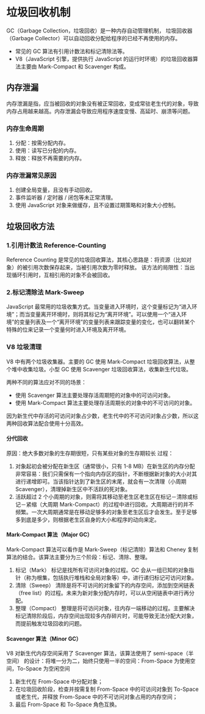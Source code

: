 # 垃圾回收机制

GC（Garbage Collection，垃圾回收）是一种内存自动管理机制， 垃圾回收器（Garbage Collector）可以自动回收分配给程序的已经不再使用的内存。

- 常见的 GC 算法有引用计数法和标记清除法等。
- V8（JavaScript 引擎，提供执行 JavaScript 的运行时环境）的垃圾回收器算法主要由 Mark-Compact 和 Scavenger 构成。

## 内存泄漏

内存泄漏是指，应当被回收的对象没有被正常回收，变成常驻老生代的对象，导致内存占用越来越高。内存泄漏会导致应用程序速度变慢、高延时、崩溃等问题。

### 内存生命周期 ​

1. 分配：按需分配内存。
2. 使用：读写已分配的内存。
3. 释放：释放不再需要的内存。

### 内存泄漏常见原因 ​

1. 创建全局变量，且没有手动回收。
2. 事件监听器 / 定时器 / 闭包等未正常清理。
3. 使用 JavaScript 对象来做缓存，且不设置过期策略和对象大小控制。

## 垃圾回收方法

### 1.引用计数法 Reference-Counting​

Reference Counting 是常见的垃圾回收算法，其核心思路是：将资源（比如对象）的被引用次数保存起来，当被引用次数为零时释放。
该方法的局限性：当出现循环引用时，互相引用的对象不会被回收。

### 2.标记清除法 Mark-Sweep

JavaScript 最常用的垃圾收集方式。当变量进入环境时，这个变量标记为“进入环境”；而当变量离开环境时，则将其标记为“离开环境”。可以使用一个“进入环境”的变量列表及一个“离开环境”的变量列表来跟踪变量的变化，也可以翻转某个特殊的位来记录一个变量何时进入环境及离开环境。

### V8 垃圾清理

V8 中有两个垃圾收集器。主要的 GC 使用 Mark-Compact 垃圾回收算法，从整个堆中收集垃圾。小型 GC 使用 Scavenger 垃圾回收算法，收集新生代垃圾。

两种不同的算法应对不同的场景：

- 使用 Scavenger 算法主要处理存活周期短的对象中的可访问对象。
- 使用 Mark-Compact 算法主要处理存活周期长的对象中的不可访问的对象。

因为新生代中存活的可访问对象占少数，老生代中的不可访问对象占少数，所以这两种回收算法配合使用十分高效。

#### 分代回收

原因：绝大多数对象的生存期很短，只有某些对象的生存期较长
过程：

1. 对象起初会被分配在新生区（通常很小，只有 1-8 MB）在新生区的内存分配非常容易：我们只需保有一个指向内存区的指针，不断根据新对象的大小对其进行递增即可。当该指针达到了新生区的末尾，就会有一次清理（小周期 Scavenger），清理掉新生区中不活跃的死对象。
2. 活跃超过 2 个小周期的对象，则需将其移动至老生区老生区在标记－清除或标记－紧缩（大周期 Mark-Compact）的过程中进行回收。大周期进行的并不频繁。一次大周期通常是在移动足够多的对象至老生区后才会发生。至于足够多到底是多少，则根据老生区自身的大小和程序的动向来定。

#### Mark-Compact 算法（Major GC）

Mark-Compact 算法可以看作是 Mark-Sweep（标记清除）算法和 Cheney 复制算法的结合。该算法主要分为三个阶段：标记、清除、整理。

1. 标记（Mark）
   标记是找所有可访问对象的过程。GC 会从一组已知的对象指针（称为根集，包括执行堆栈和全局对象等）中，进行递归标记可访问对象。
2. 清除（Sweep）
   清除是将不可访问的对象留下的内存空间，添加到空闲链表（free list）的过程。未来为新对象分配内存时，可以从空闲链表中进行再分配。
3. 整理（Compact）
   整理是将可访问对象，往内存一端移动的过程。主要解决标记清除阶段后，内存空间出现较多内存碎片时，可能导致无法分配大对象，而提前触发垃圾回收的问题。

#### Scavenger 算法（Minor GC）

V8 对新生代内存空间采用了 Scavenger 算法，该算法使用了 semi-space（半空间） 的设计：将堆一分为二，始终只使用一半的空间：From-Space 为使用空间，To-Space 为空闲空间

1. 新生代在 From-Space 中分配对象；
2. 在垃圾回收阶段，检查并按需复制 From-Space 中的可访问对象到 To-Space 或老生代，并释放 From-Space 中的不可访问对象占用的内存空间；
3. 最后 From-Space 和 To-Space 角色互换。
